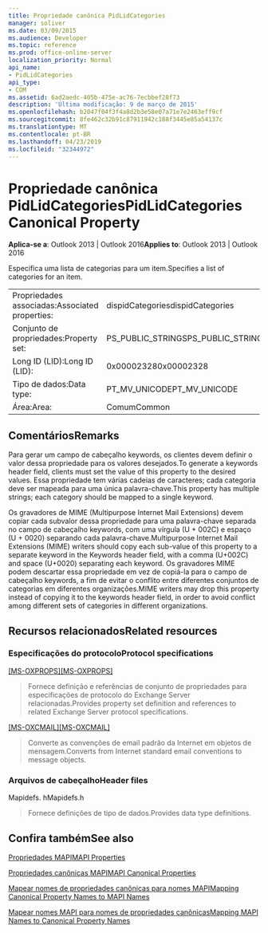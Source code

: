 ```yaml
---
title: Propriedade canônica PidLidCategories
manager: soliver
ms.date: 03/09/2015
ms.audience: Developer
ms.topic: reference
ms.prod: office-online-server
localization_priority: Normal
api_name:
- PidLidCategories
api_type:
- COM
ms.assetid: 6ad2aedc-405b-475e-ac76-7ecbbef28f73
description: 'Última modificação: 9 de março de 2015'
ms.openlocfilehash: b2047f04f3f4a8d2b3e58e07a71e7e2463eff9cf
ms.sourcegitcommit: 8fe462c32b91c87911942c188f3445e85a54137c
ms.translationtype: MT
ms.contentlocale: pt-BR
ms.lasthandoff: 04/23/2019
ms.locfileid: "32344972"
---
```

# <a name="pidlidcategories-canonical-property"></a><span data-ttu-id="e7877-103">Propriedade canônica PidLidCategories</span><span class="sxs-lookup"><span data-stu-id="e7877-103">PidLidCategories Canonical Property</span></span>

  
  
<span data-ttu-id="e7877-104">**Aplica-se a**: Outlook 2013 | Outlook 2016</span><span class="sxs-lookup"><span data-stu-id="e7877-104">**Applies to**: Outlook 2013 | Outlook 2016</span></span> 
  
<span data-ttu-id="e7877-105">Especifica uma lista de categorias para um item.</span><span class="sxs-lookup"><span data-stu-id="e7877-105">Specifies a list of categories for an item.</span></span>
  
|||
|:-----|:-----|
|<span data-ttu-id="e7877-106">Propriedades associadas:</span><span class="sxs-lookup"><span data-stu-id="e7877-106">Associated properties:</span></span>  <br/> |<span data-ttu-id="e7877-107">dispidCategories</span><span class="sxs-lookup"><span data-stu-id="e7877-107">dispidCategories</span></span>  <br/> |
|<span data-ttu-id="e7877-108">Conjunto de propriedades:</span><span class="sxs-lookup"><span data-stu-id="e7877-108">Property set:</span></span>  <br/> |<span data-ttu-id="e7877-109">PS_PUBLIC_STRINGS</span><span class="sxs-lookup"><span data-stu-id="e7877-109">PS_PUBLIC_STRINGS</span></span>  <br/> |
|<span data-ttu-id="e7877-110">Long ID (LID):</span><span class="sxs-lookup"><span data-stu-id="e7877-110">Long ID (LID):</span></span>  <br/> |<span data-ttu-id="e7877-111">0x00002328</span><span class="sxs-lookup"><span data-stu-id="e7877-111">0x00002328</span></span>  <br/> |
|<span data-ttu-id="e7877-112">Tipo de dados:</span><span class="sxs-lookup"><span data-stu-id="e7877-112">Data type:</span></span>  <br/> |<span data-ttu-id="e7877-113">PT_MV_UNICODE</span><span class="sxs-lookup"><span data-stu-id="e7877-113">PT_MV_UNICODE</span></span>  <br/> |
|<span data-ttu-id="e7877-114">Área:</span><span class="sxs-lookup"><span data-stu-id="e7877-114">Area:</span></span>  <br/> |<span data-ttu-id="e7877-115">Comum</span><span class="sxs-lookup"><span data-stu-id="e7877-115">Common</span></span>  <br/> |
   
## <a name="remarks"></a><span data-ttu-id="e7877-116">Comentários</span><span class="sxs-lookup"><span data-stu-id="e7877-116">Remarks</span></span>

<span data-ttu-id="e7877-117">Para gerar um campo de cabeçalho keywords, os clientes devem definir o valor dessa propriedade para os valores desejados.</span><span class="sxs-lookup"><span data-stu-id="e7877-117">To generate a keywords header field, clients must set the value of this property to the desired values.</span></span> <span data-ttu-id="e7877-118">Essa propriedade tem várias cadeias de caracteres; cada categoria deve ser mapeada para uma única palavra-chave.</span><span class="sxs-lookup"><span data-stu-id="e7877-118">This property has multiple strings; each category should be mapped to a single keyword.</span></span>
  
<span data-ttu-id="e7877-119">Os gravadores de MIME (Multipurpose Internet Mail Extensions) devem copiar cada subvalor dessa propriedade para uma palavra-chave separada no campo de cabeçalho keywords, com uma vírgula (U + 002C) e espaço (U + 0020) separando cada palavra-chave.</span><span class="sxs-lookup"><span data-stu-id="e7877-119">Multipurpose Internet Mail Extensions (MIME) writers should copy each sub-value of this property to a separate keyword in the Keywords header field, with a comma (U+002C) and space (U+0020) separating each keyword.</span></span> <span data-ttu-id="e7877-120">Os gravadores MIME podem descartar essa propriedade em vez de copiá-la para o campo de cabeçalho keywords, a fim de evitar o conflito entre diferentes conjuntos de categorias em diferentes organizações.</span><span class="sxs-lookup"><span data-stu-id="e7877-120">MIME writers may drop this property instead of copying it to the keywords header field, in order to avoid conflict among different sets of categories in different organizations.</span></span>
  
## <a name="related-resources"></a><span data-ttu-id="e7877-121">Recursos relacionados</span><span class="sxs-lookup"><span data-stu-id="e7877-121">Related resources</span></span>

### <a name="protocol-specifications"></a><span data-ttu-id="e7877-122">Especificações do protocolo</span><span class="sxs-lookup"><span data-stu-id="e7877-122">Protocol specifications</span></span>

<span data-ttu-id="e7877-123">[[MS-OXPROPS]](https://msdn.microsoft.com/library/f6ab1613-aefe-447d-a49c-18217230b148%28Office.15%29.aspx)</span><span class="sxs-lookup"><span data-stu-id="e7877-123">[[MS-OXPROPS]](https://msdn.microsoft.com/library/f6ab1613-aefe-447d-a49c-18217230b148%28Office.15%29.aspx)</span></span>
  
> <span data-ttu-id="e7877-124">Fornece definição e referências de conjunto de propriedades para especificações de protocolo do Exchange Server relacionadas.</span><span class="sxs-lookup"><span data-stu-id="e7877-124">Provides property set definition and references to related Exchange Server protocol specifications.</span></span>
    
<span data-ttu-id="e7877-125">[[MS-OXCMAIL]](https://msdn.microsoft.com/library/b60d48db-183f-4bf5-a908-f584e62cb2d4%28Office.15%29.aspx)</span><span class="sxs-lookup"><span data-stu-id="e7877-125">[[MS-OXCMAIL]](https://msdn.microsoft.com/library/b60d48db-183f-4bf5-a908-f584e62cb2d4%28Office.15%29.aspx)</span></span>
  
> <span data-ttu-id="e7877-126">Converte as convenções de email padrão da Internet em objetos de mensagem.</span><span class="sxs-lookup"><span data-stu-id="e7877-126">Converts from Internet standard email conventions to message objects.</span></span>
    
### <a name="header-files"></a><span data-ttu-id="e7877-127">Arquivos de cabeçalho</span><span class="sxs-lookup"><span data-stu-id="e7877-127">Header files</span></span>

<span data-ttu-id="e7877-128">Mapidefs. h</span><span class="sxs-lookup"><span data-stu-id="e7877-128">Mapidefs.h</span></span>
  
> <span data-ttu-id="e7877-129">Fornece definições de tipo de dados.</span><span class="sxs-lookup"><span data-stu-id="e7877-129">Provides data type definitions.</span></span>
    
## <a name="see-also"></a><span data-ttu-id="e7877-130">Confira também</span><span class="sxs-lookup"><span data-stu-id="e7877-130">See also</span></span>



[<span data-ttu-id="e7877-131">Propriedades MAPI</span><span class="sxs-lookup"><span data-stu-id="e7877-131">MAPI Properties</span></span>](mapi-properties.md)
  
[<span data-ttu-id="e7877-132">Propriedades canônicas MAPI</span><span class="sxs-lookup"><span data-stu-id="e7877-132">MAPI Canonical Properties</span></span>](mapi-canonical-properties.md)
  
[<span data-ttu-id="e7877-133">Mapear nomes de propriedades canônicas para nomes MAPI</span><span class="sxs-lookup"><span data-stu-id="e7877-133">Mapping Canonical Property Names to MAPI Names</span></span>](mapping-canonical-property-names-to-mapi-names.md)
  
[<span data-ttu-id="e7877-134">Mapear nomes MAPI para nomes de propriedades canônicas</span><span class="sxs-lookup"><span data-stu-id="e7877-134">Mapping MAPI Names to Canonical Property Names</span></span>](mapping-mapi-names-to-canonical-property-names.md)

